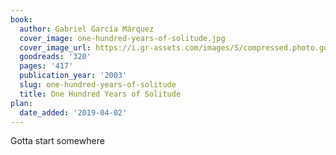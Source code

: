 ```yaml
---
book:
  author: Gabriel García Márquez
  cover_image: one-hundred-years-of-solitude.jpg
  cover_image_url: https://i.gr-assets.com/images/S/compressed.photo.goodreads.com/books/1327881361l/320._SX98_.jpg
  goodreads: '320'
  pages: '417'
  publication_year: '2003'
  slug: one-hundred-years-of-solitude
  title: One Hundred Years of Solitude
plan:
  date_added: '2019-04-02'
---
```


Gotta start somewhere
